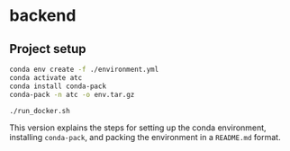 # backend

## Project setup
```bash
conda env create -f ./environment.yml
conda activate atc
conda install conda-pack
conda-pack -n atc -o env.tar.gz
```

```bash
./run_docker.sh
```


This version explains the steps for setting up the conda environment, installing `conda-pack`, and packing the environment in a `README.md` format.
